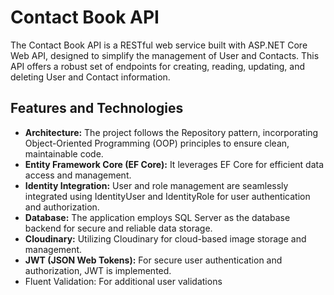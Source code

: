 # Contact Book API

The Contact Book API is a RESTful web service built with ASP.NET Core Web API, designed to simplify the management of User and Contacts. 
This API offers a robust set of endpoints for creating, reading, updating, and deleting User and Contact information.

## Features and Technologies

- **Architecture:** The project follows the Repository pattern, incorporating Object-Oriented Programming (OOP) principles to ensure clean, maintainable code.
- **Entity Framework Core (EF Core):** It leverages EF Core for efficient data access and management.
- **Identity Integration:** User and role management are seamlessly integrated using IdentityUser and IdentityRole for user authentication and authorization.
- **Database:** The application employs SQL Server as the database backend for secure and reliable data storage.
- **Cloudinary:** Utilizing Cloudinary for cloud-based image storage and management.
- **JWT (JSON Web Tokens):** For secure user authentication and authorization, JWT is implemented.
- Fluent Validation: For additional user validations
